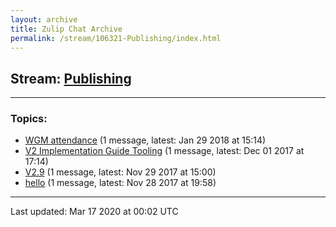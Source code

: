 ```yaml
---
layout: archive
title: Zulip Chat Archive
permalink: /stream/106321-Publishing/index.html
---
```


## Stream: [Publishing](https://hl7webmaster.github.io/zulip-hl7-org/stream/106321-Publishing/index.html)
---

### Topics:

* [WGM attendance](topic/WGM.20attendance.html) (1 message, latest: Jan 29 2018 at 15:14)
* [V2 Implementation Guide Tooling](topic/V2.20Implementation.20Guide.20Tooling.html) (1 message, latest: Dec 01 2017 at 17:14)
* [V2.9](topic/V2.2E9.html) (1 message, latest: Nov 29 2017 at 15:00)
* [hello](topic/hello.html) (1 message, latest: Nov 28 2017 at 19:58)

<hr><p>Last updated: Mar 17 2020 at 00:02 UTC</p>